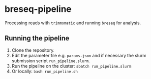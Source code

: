 # breseq-pipeline
Processing reads with `trimmomatic` and running `breseq` for analysis.
## Running the pipeline
1. Clone the repository.
2. Edit the parameter file e.g. `params.json` and if necessary the slurm submission script `run_pipeline.slurm`.
3. Run the pipeline on the cluster:
`sbatch run_pipeline.slurm`
4. Or locally:
`bash run_pipeline.sh`
